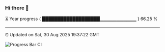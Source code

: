 ### Hi there 👋

⏳ Year progress { ███████████████████▁▁▁▁▁▁▁▁▁▁▁ } 66.25 %

---

⏰ Updated on Sat, 30 Aug 2025 19:37:22 GMT

![Progress Bar CI](https://github.com/IshwaranRudhara/GIT-ACTION/workflows/Progress%20Bar%20CI/badge.svg)
